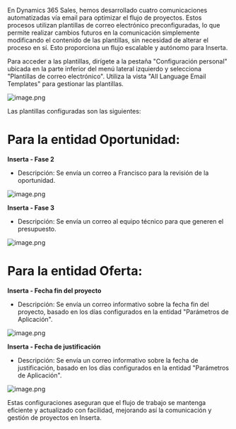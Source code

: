 En Dynamics 365 Sales, hemos desarrollado cuatro comunicaciones automatizadas vía email para optimizar el flujo de proyectos. Estos procesos utilizan plantillas de correo electrónico preconfiguradas, lo que permite realizar cambios futuros en la comunicación simplemente modificando el contenido de las plantillas, sin necesidad de alterar el proceso en sí. Esto proporciona un flujo escalable y autónomo para Inserta.

Para acceder a las plantillas, dirígete a la pestaña "Configuración personal" ubicada en la parte inferior del menú lateral izquierdo y selecciona "Plantillas de correo electrónico". Utiliza la vista "All Language Email Templates" para gestionar las plantillas.

![image.png](/.attachments/image-36f8b071-460b-4565-83f7-df6956f24d3e.png)

Las plantillas configuradas son las siguientes:

# Para la entidad Oportunidad:

**Inserta - Fase 2**
- Descripción: Se envía un correo a Francisco para la revisión de la oportunidad.

![image.png](/.attachments/image-25fb1114-b4b2-425e-aff0-6f1ca2914926.png)

**Inserta - Fase 3**

- Descripción: Se envía un correo al equipo técnico para que generen el presupuesto.

![image.png](/.attachments/image-3b022392-db64-4eb3-bd96-0f0a5632477b.png)

# Para la entidad Oferta:

**Inserta - Fecha fin del proyecto**

- Descripción: Se envía un correo informativo sobre la fecha fin del proyecto, basado en los días configurados en la entidad "Parámetros de Aplicación".

![image.png](/.attachments/image-3e991188-744c-4017-86cd-81a58fc570d5.png)

**Inserta - Fecha de justificación**

- Descripción: Se envía un correo informativo sobre la fecha de justificación, basado en los días configurados en la entidad "Parámetros de Aplicación".

![image.png](/.attachments/image-7547f513-b3fe-4b2c-83fc-56b50c487971.png)

Estas configuraciones aseguran que el flujo de trabajo se mantenga eficiente y actualizado con facilidad, mejorando así la comunicación y gestión de proyectos en Inserta.